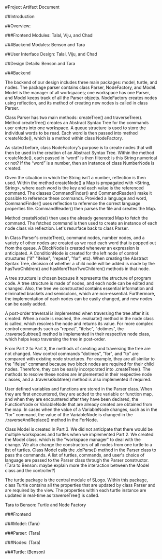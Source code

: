 #Project Artifact Document

##Introduction

##Overview:

###Frontend Modules: Talal, Viju, and Chad

###Backend Modules: Benson and Tara


##User Interface Design: Talal, Viju, and Chad


##Design Details: Benson and Tara

###Backend

The backend of our design includes three main packages: model, turtle, and nodes. The package parser contains class Parser, NodeFactory, and Model. Model is the manager of all workspaces; one workspace has one Parser, and Model keeps track of all the Parser objects. NodeFactory creates nodes using reflection, and its method of creating new nodes is called in class Parser.

Class Parser has two main methods: createTree() and traverseTree(). Method createTree() creates an Abstract Syntax Tree for the commands user enters into one workspace. A queue structure is used to store the individual words to be read. Each word is then passed into method createNode(), which is a method within class NodeFactory. 

As stated before, class NodeFactory’s purpose is to create nodes that will then be used in the creation of an Abstract Syntax Tree. Within the method createNode(), each passed in “word” is then filtered: is this String numerical or not? If the “word” is a number, then an instance of class NumberNode is created. 

Given the situation in which the String isn’t a number, reflection is then used. Within the method createNode() a Map is propagated with <String, String>, where each word is the key and each value is the referenced command. The classes CommandFinder() and CommandReader() make it possible to reference these commands. Provided a language and word, CommandFinder() uses reflection to reference the correct language properties file. CommandReader() then parses the file and creates the Map.

Method createNode() then uses the already generated Map to fetch the command. The fetched command is then used to create an instance of each node class via reflection. Let's resurface back to class Parser. 

In Class Parser's createTree(), command nodes, number nodes, and a variety of other nodes are created as we read each word that is popped out from the queue. A BlockNode is created whenever an expression is anticipated. A ConditionNode is created for the left node of control structures ("if" "ifelse", "repeat", "for", etc). When creating the Abstract Syntax Tree, decision of whether a child node will be added is made by the hasTwoChildren() and hasMoreThanTwoChildren() methods in that node. 

A tree structure is chosen because it represents the structure of program code. A tree structure is made of nodes, and each node can be edited and changed. Also, the tree we constructed contains essential information and eliminated brackets and semicolons, which are non-essential. Furthermore, the implementation of each nodes can be easily changed, and new nodes can be easily added. 

A post-order traversal is implemented when traversing the tree after it is created. When a node is reached, the .evaluate() method in the node class is called, which resolves the node and returns its value. For more complex control commands such as "repeat", "ifelse", "dotimes", the .traverseSubtree() method is implemented in their respective node class, which helps keep traversing the tree in post-order.

From Part 2 to Part 3, the methods of creating and traversing the tree are not changed. New control commands "dotimes", "for", and "to" are compared with existing node structures. For example, they are all similar to the "ifelse" command because two block nodes are required for their child nodes. Therefore, they can be easily incorporated into .createTree(). The methods to resolve these nodes are implemented in their respective node classes, and a .traverseSubtree() method is also implemented if required. 

User defined variables and functions are stored in the Parser class. When they are first encountered, they are added to the variable or function map, and when they are encountered after they have been declared, the FunctionNode or VariableNode that are already created are obtained from the map. In cases when the value of a VariableNode changes, such as in the "for" command, the value of the VariableNode is changed in the .traverseAndReplace() method in the ForNode.

Class Model is created in Part 3. We did not anticipate that there would be multiple workspaces and turtles when we implemented Part 2. We created the Model class, which is the "workspace manager" to deal with the change. We also change the constructors of all nodes from one turtle to a list of turtles. Class Model calls the .doParse() method in the Parser class to pass the commands. A list of turtles, commands, and user's choice of language are passed to the Parser class through the Parser constructor. (Tara to Benson: maybe explain more the interaction between the Model class and the controller?)

The turtle package is the central module of SLogo. Within this package, class Turtle contains all the properties that are updated by class Parser and are required by the view. The properties within each turtle instance are updated in real-time as traverseTree() is called. 

Tara to Benson: Turtle and Node Factory



###Frontend



###Model: (Tara)

###Parser: (Tara)

###Nodes: (Tara)

###Turtle: (Benson)

